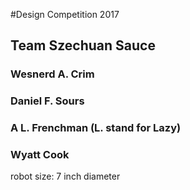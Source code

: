 #Design Competition 2017

## Team Szechuan Sauce

### Wesnerd A.  Crim
### Daniel F. Sours
### A L. Frenchman  (L. stand for Lazy)
### Wyatt Cook

robot size: 7 inch diameter
